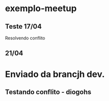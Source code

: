 # exemplo-meetup

## Teste 17/04

Resolvendo conflito

## 21/04
Enviado da brancjh dev.
=======
## Testando conflito - diogohs
